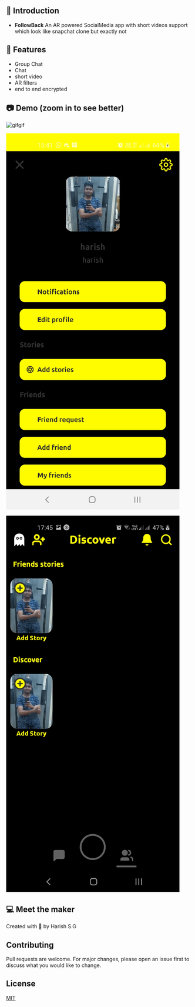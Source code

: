 
 
## 📌 Introduction 

- **FollowBack** An AR powered SocialMedia app with short videos support which look like snapchat clone but exactly not

## 🔧 Features

- Group Chat
- Chat
- short video
- AR filters 
- end to end encrypted 



## 📷 Demo (zoom in to see better)

 ![gifgif](https://github.com/harishsg99/Followback/blob/main/imgs/Screenshot_20210220-103804_Followback.jpg) 
 
 ![wht](https://github.com/harishsg99/Followback/blob/main/imgs/Screenshot_20210220-154130_FollowBack.jpg)
 
 ![mailz](https://github.com/harishsg99/Followback/blob/main/imgs/Screenshot_20210220-174534_FollowBack.jpg)

 

## 💻 Meet the maker

Created with 💖 by Harish S.G

## Contributing
Pull requests are welcome. For major changes, please open an issue first to discuss what you would like to change.

## License
[MIT](https://choosealicense.com/licenses/mit/)
